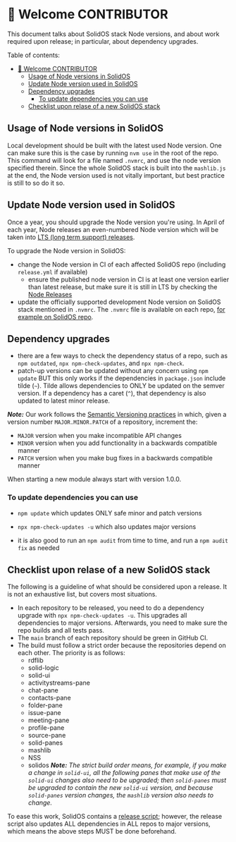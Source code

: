 
# 🤗 Welcome CONTRIBUTOR

This document talks about SolidOS stack Node versions, and about work required upon release; in particular, about dependency upgrades.

Table of contents:

- [🤗 Welcome CONTRIBUTOR](#-welcome-contributor)
  - [Usage of Node versions in SolidOS](#usage-of-node-versions-in-solidos)
  - [Update Node version used in SolidOS](#update-node-version-used-in-solidos)
  - [Dependency upgrades](#dependency-upgrades)
    - [To update dependencies you can use](#to-update-dependencies-you-can-use)
  - [Checklist upon relase of a new SolidOS stack](#checklist-upon-relase-of-a-new-solidos-stack)

## Usage of Node versions in SolidOS

Local development should be built with the latest used Node version. One can make sure this is the case by running `nvm use` in the root of the repo. This command will look for a file named `.nvmrc`, and use the node version specified therein.
Since the whole SolidOS stack is built into the `mashlib.js` at the end, the Node version used is not vitally important, but best practice is still to so do it so.

## Update Node version used in SolidOS

Once a year, you should upgrade the Node version you're using. In April of each year, Node releases an even-numbered Node version which will be taken into [LTS (long term support) releases](https://nodejs.org/en/about/releases/).

To upgrade the Node version in SolidOS:

- change the Node version in CI of each affected SolidOS repo (including `release.yml` if available)
  - ensure the published node version in CI is at least one version earlier than latest release, but make sure it is still in LTS by checking the [Node Releases](https://nodejs.org/en/about/releases/)
- update the officially supported development Node version on SolidOS stack mentioned in `.nvmrc`. The `.nvmrc` file is available on each repo, [for example on SolidOS repo](https://github.com/solid/solidos/blob/main/.nvmrc).

## Dependency upgrades

- there are a few ways to check the dependency status of a repo, such as `npm outdated`, `npx npm-check-updates`, and `npx npm-check`.
- patch-up versions can be updated without any concern using `npm update` BUT this only works if the dependencies in `package.json` include tilde (`~`). Tilde allows dependencies to ONLY be updated on the semver version. If a dependency has a caret (`^`), that dependency is also updated to latest minor release.

***Note:*** Our work follows the [Semantic Versioning practices](https://semver.org/) in which, given a version number `MAJOR.MINOR.PATCH` of a repository, increment the:

- `MAJOR` version when you make incompatible API changes
- `MINOR` version when you add functionality in a backwards compatible manner
- `PATCH` version when you make bug fixes in a backwards compatible manner

When starting a new module always start with version 1.0.0.

### To update dependencies you can use

- `npm update` which updates ONLY safe minor and patch versions
- `npx npm-check-updates -u` which also updates major versions

- it is also good to run an `npm audit` from time to time, and run a `npm audit fix` as needed

## Checklist upon relase of a new SolidOS stack

The following is a guideline of what should be considered upon a release. It is not an exhaustive list, but covers most situations.

- In each repository to be released, you need to do a dependency upgrade with `npx npm-check-updates -u`. This upgrades all dependencies to major versions. Afterwards, you need to make sure the repo builds and all tests pass.
- The `main` branch of each repository should be green in GitHub CI.
- The build must follow a strict order because the repositories depend on each other. The priority is as follows:
  - rdflib
  - solid-logic
  - solid-ui
  - activitystreams-pane
  - chat-pane
  - contacts-pane
  - folder-pane
  - issue-pane
  - meeting-pane
  - profile-pane
  - source-pane
  - solid-panes
  - mashlib
  - NSS
  - solidos
 _**Note:** The strict build order means, for example, if you make a change in `solid-ui`, all the following panes that make use of the `solid-ui` changes also need to be upgraded; then `solid-panes` must be upgraded to contain the new `solid-ui` version, and because `solid-panes` version changes, the `mashlib` version also needs to change._

To ease this work, SolidOS contains a [release script](https://github.com/SolidOS/solidos/blob/main/scripts/release); however, the release script also updates ALL dependencies in ALL repos to major versions, which means the above steps MUST be done beforehand.
